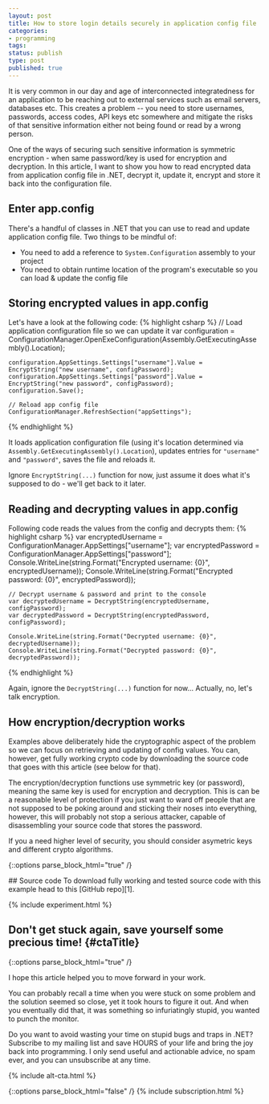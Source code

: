 ```yaml
---
layout: post
title: How to store login details securely in application config file
categories:
- programming
tags:
status: publish
type: post
published: true
---
```


It is very common in our day and age of interconnected integratedness for an application to be
reaching out to external services such as email servers, databases etc. This creates a problem
-- you need to store usernames, passwords, access codes, API keys etc somewhere and mitigate the
 risks of that sensitive information either not being found or read by a wrong person.

One of the ways of securing such sensitive information is symmetric encryption - when same
password/key is used for encryption and decryption. In this article, I want to show you how to read 
encrypted data from application config file in .NET, decrypt it, update it, encrypt and store it
back into the configuration file.

## Enter app.config
There's a handful of classes in .NET that you can use to read and update application config file.
Two things to be mindful of:

- You need to add a reference to `System.Configuration` assembly to your project
- You need to obtain runtime location of the program's executable so you can load & update the
  config file

## Storing encrypted values in app.config
Let's have a look at the following code:
{% highlight csharp %}
    // Load application configuration file so we can update it
    var configuration = ConfigurationManager.OpenExeConfiguration(Assembly.GetExecutingAssembly().Location);

    configuration.AppSettings.Settings["username"].Value = EncryptString("new username", configPassword);
    configuration.AppSettings.Settings["password"].Value = EncryptString("new password", configPassword);
    configuration.Save();

    // Reload app config file
    ConfigurationManager.RefreshSection("appSettings");
{% endhighlight %}

It loads application configuration file (using it's location determined via
`Assembly.GetExecutingAssembly().Location`), updates entries for `"username"` and `"password"`,
saves the file and reloads it.

Ignore `EncryptString(...)` function for now, just assume it does what it's supposed to do - we'll
get back to it later.

## Reading and decrypting values in app.config
Following code reads the values from the config and decrypts them:
{% highlight csharp %}
    var encryptedUsername = ConfigurationManager.AppSettings["username"];
    var encryptedPassword = ConfigurationManager.AppSettings["password"];
    Console.WriteLine(string.Format("Encrypted username: {0}", encryptedUsername));
    Console.WriteLine(string.Format("Encrypted password: {0}", encryptedPassword));
    
    // Decrypt username & password and print to the console
    var decryptedUsername = DecryptString(encryptedUsername, configPassword);
    var decryptedPassword = DecryptString(encryptedPassword, configPassword);

    Console.WriteLine(string.Format("Decrypted username: {0}", decryptedUsername));
    Console.WriteLine(string.Format("Decrypted password: {0}", decryptedPassword));
{% endhighlight %}

Again, ignore the `DecryptString(...)` function for now... Actually, no, let's talk encryption.

## How encryption/decryption works
Examples above deliberately hide the cryptographic aspect of the problem so we can focus on
retrieving and updating of config values. You can, however, get fully working crypto code by
downloading the source code that goes with this article (see below for that).

The encryption/decryption functions use symmetric key (or password), meaning the same key is used
for encryption and decryption. This is can be a reasonable level of protection if you just want to
ward off people that are not supposed to be poking around and sticking their noses into everything,
however, this will probably not stop a serious attacker, capable of disassembling your source code
that stores the password.

If you a need higher level of security, you should consider asymetric keys and different crypto
algorithms.

{::options parse_block_html="true" /}
<div id="divCodeDownload">
## Source code
To download fully working and tested source code with this example head to this [GitHub repo][1].
</div>

{% include experiment.html %}

## Don't get stuck again, save yourself some precious time! {#ctaTitle}

{::options parse_block_html="true" /}
<div id="ctaCopy">
I hope this article helped you to move forward in your work.

You can probably recall a time when you were stuck on some problem and the solution seemed so close,
yet it took hours to figure it out. And when you eventually did that, it was something so
infuriatingly stupid, you wanted to punch the monitor.

Do you want to avoid wasting your time on stupid bugs and traps in .NET? Subscribe to my mailing
list and save HOURS of your life and bring the joy back into programming. I only send useful and 
actionable advice, no spam ever, and you can unsubscribe at any time.
</div>

{% include alt-cta.html %}

{::options parse_block_html="false" /}
{% include subscription.html %}


[1]:https://github.com/ArtS/secure-local-config
